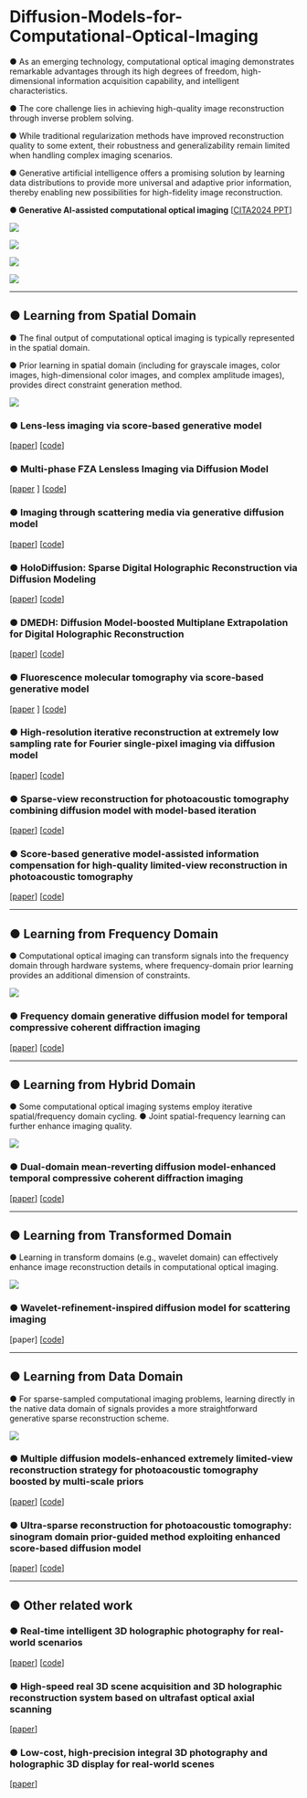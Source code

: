 # Diffusion-Models-for-Computational-Optical-Imaging

● As an emerging technology, computational optical imaging demonstrates remarkable advantages through its high degrees of freedom, high-dimensional information acquisition capability, and intelligent characteristics. 

● The core challenge lies in achieving high-quality image reconstruction through inverse problem solving. 

● While traditional regularization methods have improved reconstruction quality to some extent, their robustness and generalizability remain limited when handling complex imaging scenarios. 

● Generative artificial intelligence offers a promising solution by learning data distributions to provide more universal and adaptive prior information, thereby enabling new possibilities for high-fidelity image reconstruction.

**● Generative AI-assisted computational optical imaging** [[CITA2024 PPT](./CITA2024.pptx)]

![](./figures/fig1.JPG)

![](./figures/fig2.JPG)

![](./figures/fig3.JPG)

![](./figures/fig4.JPG)

---

##  ● Learning from Spatial Domain

● The final output of computational optical imaging is typically represented in the spatial domain.

● Prior learning in spatial domain (including for grayscale images, color images, high-dimensional color images, and complex amplitude images), provides direct constraint generation method.

![](./figures/fig5.jpg)

### ● Lens-less imaging via score-based generative model

[[paper](https://ope.lightpublishing.cn/zh/article/doi/10.37188/OPE.20223018.2280/)]   [[code](https://github.com/yqx7150/LSGM)]

### ● Multi-phase FZA Lensless Imaging via Diffusion Model

[[paper](https://opg.optica.org/abstract.cfm?uri=oe-31-12-20595) ]  [[code](https://github.com/yqx7150/MLDM)]

### ● Imaging through scattering media via generative diffusion model

[[paper](https://pubs.aip.org/aip/apl/article/124/5/051101/3176612)]  [[code](https://github.com/yqx7150/ISDM)]

### ● HoloDiffusion: Sparse Digital Holographic Reconstruction via Diffusion Modeling

[[paper](https://www.mdpi.com/2304-6732/11/4/388)]  [[code](https://github.com/yqx7150/Holodiffusion)]

### ● DMEDH: Diffusion Model-boosted Multiplane Extrapolation for Digital Holographic Reconstruction

[[paper](https://opg.optica.org/abstract.cfm?uri=oe-32-18-31920)]  [[code](https://github.com/yqx7150/DMEDH)]

### ● Fluorescence molecular tomography via score-based generative model

[[paper](https://www.sciencedirect.com/science/article/pii/S0143816625000508) ]  [[code](https://github.com/yqx7150/FTSG)]

### ● High-resolution iterative reconstruction at extremely low sampling rate for Fourier single-pixel imaging via diffusion model

[[paper](https://opg.optica.org/oe/fulltext.cfm?uri=oe-32-3-3138&id=545621)]  [[code](https://github.com/yqx7150/FSPI-DM)]

### ● Sparse-view reconstruction for photoacoustic tomography combining diffusion model with model-based iteration

[[paper](https://www.sciencedirect.com/science/article/pii/S2213597923001118)]  [[code](https://github.com/yqx7150/PAT-Diffusion)]

### ● Score-based generative model-assisted information compensation for high-quality limited-view reconstruction in photoacoustic tomography

[[paper](https://www.sciencedirect.com/science/article/pii/S2213597924000405)]  [[code](https://github.com/yqx7150/Limited-view-PAT-Diffusion)]

---

## ● Learning from Frequency Domain

● Computational optical imaging can transform signals into the frequency domain through hardware systems, where frequency-domain prior learning provides an additional dimension of constraints.

![](./figures/fig6.jpg)

### ● Frequency domain generative diffusion model for temporal compressive coherent diffraction imaging

[[paper](https://www.sciencedirect.com/science/article/pii/S0143816624004020)]  [[code](https://github.com/yqx7150/FDTC)]

---

## ● Learning from Hybrid Domain

● Some computational optical imaging systems employ iterative spatial/frequency domain cycling. 
● Joint spatial-frequency learning can further enhance imaging quality.

![](./figures/fig7.jpg)

### ● Dual-domain mean-reverting diffusion model-enhanced temporal compressive coherent diffraction imaging

[[paper](https://opg.optica.org/abstract.cfm?uri=oe-32-9-15243)]  [[code](https://github.com/yqx7150/DMDTC)]

---

## ● Learning from Transformed Domain

● Learning in transform domains (e.g., wavelet domain) can effectively enhance image reconstruction details in computational optical imaging.

![](./figures/fig8.jpg)

### ● Wavelet-refinement-inspired diffusion model for scattering imaging

[paper]  [[code](https://github.com/yqx7150/WIDS)]

---

## ● Learning from Data Domain

● For sparse-sampled computational imaging problems, learning directly in the native data domain of signals provides a more straightforward generative sparse reconstruction scheme.

![](./figures/fig9.jpg)

### ● Multiple diffusion models-enhanced extremely limited-view reconstruction strategy for photoacoustic tomography boosted by multi-scale priors

[[paper](https://www.sciencedirect.com/science/article/pii/S2213597924000636)]  [[code](https://github.com/yqx7150/MSDM-PAT)]

### ● Ultra-sparse reconstruction for photoacoustic tomography: sinogram domain prior-guided method exploiting enhanced score-based diffusion model

[[paper](https://www.sciencedirect.com/science/article/pii/S2213597924000879)]  [[code](https://github.com/yqx7150/PAT-Sinogram-Diffusion)]

---

## ● Other related work

### ● Real-time intelligent 3D holographic photography for real-world scenarios

[[paper](https://opg.optica.org/oe/fulltext.cfm?uri=oe-32-14-24540&id=552337)]  [[code](https://github.com/yqx7150/Intelligent-3D-holography)]

### ● High-speed real 3D scene acquisition and 3D holographic reconstruction system based on ultrafast optical axial scanning

[[paper](https://opg.optica.org/oe/fulltext.cfm?uri=oe-31-13-21721&id=531678)]

### ● Low-cost, high-precision integral 3D photography and holographic 3D display for real-world scenes

[[paper](https://www.sciencedirect.com/science/article/pii/S0030401824006072)]




